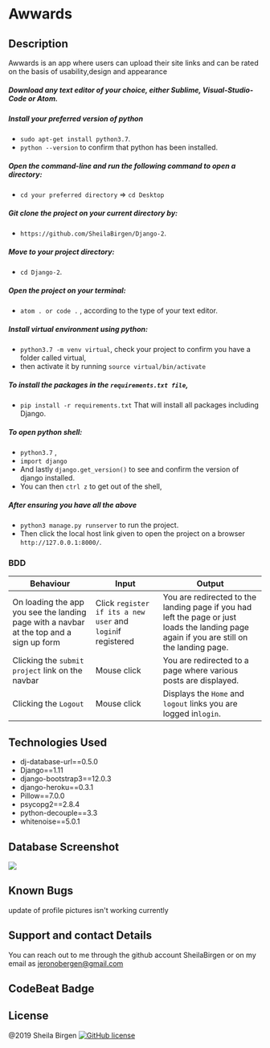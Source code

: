 # Awwards
## Description
Awwards is an app where users can upload their site links and can be rated on the basis of usability,design and appearance

##### Download any text editor of your choice, either Sublime, Visual-Studio-Code or Atom.
##### Install your preferred version of python
  - ```sudo apt-get install python3.7```.
  - ```python --version``` to confirm that python has been installed.
##### Open the command-line and run the following command to open a directory:
  - ```cd your preferred directory``` => ```cd Desktop```
##### Git clone the project on your current directory by:
  - ```https://github.com/SheilaBirgen/Django-2```.
##### Move to your project directory:
- ```cd Django-2```.
##### Open the project on your terminal:
  - ```atom . or code .``` , according to the type of your text editor.
##### Install virtual environment using python:
  - ```python3.7 -m venv virtual```, check your project to confirm you have a folder called virtual,
  - then activate it by running ```source virtual/bin/activate```
##### To install the packages in the ```requirements.txt file```,
  - ```pip install -r requirements.txt```  That will install all packages including Django.
##### To open python shell:
  - ```python3.7``` ,
  - ```import django```
  - And lastly ```django.get_version()``` to see and confirm the version of django installed.
  - You can then ```ctrl z``` to get out of the shell,
##### After ensuring you have all the above
  - ```python3 manage.py runserver``` to run the project.
  - Then click the local host link given to open the project on a browser ```http://127.0.0.1:8000/```.

### BDD

| Behaviour | Input | Output |
| --------- | ------| ------ |
|On loading the app you see the landing page with a navbar at the top and a sign up form| Click `register if its a new user` and `login`if registered | You are redirected to the landing page if you had left the page or just loads the landing page again if you are still on the landing page.|
|Clicking the `submit project` link on the navbar | Mouse click |You are redirected to a page where various posts are displayed.|
|Clicking the `Logout`| Mouse click | Displays the `Home` and `logout` links you are logged in`login`.|

## Technologies Used

- dj-database-url==0.5.0
- Django==1.11
- django-bootstrap3==12.0.3
- django-heroku==0.3.1
- Pillow==7.0.0
- psycopg2==2.8.4
- python-decouple==3.3
- whitenoise==5.0.1
## Database Screenshot
![](media/db-screenshot.png)

## Known Bugs
update of profile pictures isn't working currently

## Support and contact Details
You can reach out to me through the github account SheilaBirgen
or on my email as jeronobergen@gmail.com

## CodeBeat Badge

## License
@2019 Sheila Birgen 
[![GitHub license](https://img.shields.io/github/license/Naereen/StrapDown.js.svg)](https://github.com/Naereen/StrapDown.js/blob/master/LICENSE)
